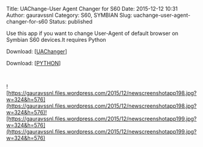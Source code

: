 Title: UAChange-User Agent Changer for S60
Date: 2015-12-12 10:31
Author: gauravssnl
Category: S60, SYMBIAN
Slug: uachange-user-agent-changer-for-s60
Status: published

Use this app if you want to change User-Agent of default browser on Symbian S60 devices.It requires Python

Download: [[UAChanger](https://www.dropbox.com/s/dwusn5hb39ot7gr/BrowserUAChanger-gaurav.zip?dl=0)]

Download: [[PYTHON](https://garage.maemo.org/frs/download.php/7611/PyS60_binaries_certificate_error_fixed.zip)]

 

![https://gauravssnl.files.wordpress.com/2015/12/newscreenshotapp198.jpg?w=324&h=576](https://gauravssnl.files.wordpress.com/2015/12/newscreenshotapp198.jpg?w=324&h=576)![https://gauravssnl.files.wordpress.com/2015/12/newscreenshotapp199.jpg?w=324&h=576](https://gauravssnl.files.wordpress.com/2015/12/newscreenshotapp199.jpg?w=324&h=576)
